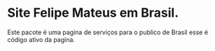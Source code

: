 
# Site Felipe Mateus em Brasil.
Este pacote é uma pagina de serviços para o publico de Brasil esse é código ativo da pagina.
